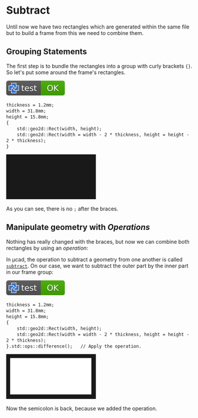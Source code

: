 # Subtract

Until now we have two rectangles which are generated within
the same file but to build a frame from this we need to combine them.

## Grouping Statements

The first step is to bundle the rectangles into a group with curly brackets `{}`.
So let's put some around the frame's rectangles.

[![test](.test/group.svg)](.test/group.log)

```µcad,group
thickness = 1.2mm;
width = 31.8mm;
height = 15.8mm;
{
    std::geo2d::Rect(width, height);
    std::geo2d::Rect(width = width - 2 * thickness, height = height - 2 * thickness);
}
```

![Picture](.test/group-out.svg)

As you can see, there is no `;` after the braces.

## Manipulate geometry with *Operations*

Nothing has really changed with the braces, but now we can combine both rectangles
by using an *operation*:

In µcad, the operation to subtract a geometry from one another is called [`subtract`](../libs/std/ops/subtract.md).
On our case, we want to subtract the outer part by the inner part in our frame group:

[![test](.test/difference.svg)](.test/difference.log)

```µcad,difference
thickness = 1.2mm;
width = 31.8mm;
height = 15.8mm;
{
    std::geo2d::Rect(width, height);
    std::geo2d::Rect(width = width - 2 * thickness, height = height - 2 * thickness);
}.std::ops::difference();   // Apply the operation.
```

![Picture](.test/difference-out.svg)

Now the semicolon is back, because we added the operation.
